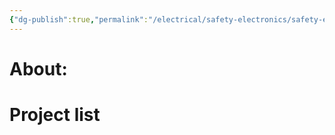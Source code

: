 ```yaml
---
{"dg-publish":true,"permalink":"/electrical/safety-electronics/safety-electronics-home/","pinned":true}
---
```


# About:

# Project list
